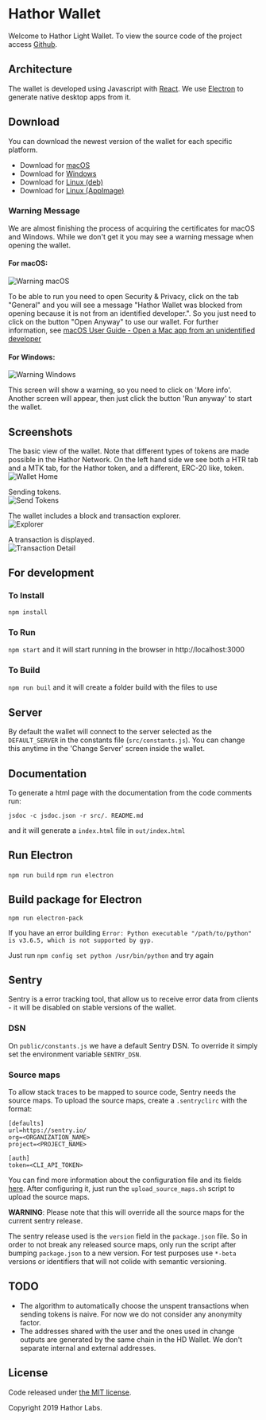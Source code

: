 # Hathor Wallet

Welcome to Hathor Light Wallet. To view the source code of the project access [Github](https://github.com/HathorNetwork/hathor-wallet).

## Architecture

The wallet is developed using Javascript with [React](https://reactjs.org/). We use [Electron](https://electronjs.org/) to generate native desktop apps from it.

## Download

You can download the newest version of the wallet for each specific platform.

- Download for [macOS](https://github.com/HathorNetwork/hathor-wallet/releases/download/v0.6.5-beta/Hathor.Wallet-0.6.5-beta.dmg)
- Download for [Windows](https://github.com/HathorNetwork/hathor-wallet/releases/download/v0.6.5-beta/Hathor.Wallet.Setup.0.6.5-beta.exe)
- Download for [Linux (deb)](https://github.com/HathorNetwork/hathor-wallet/releases/download/v0.6.5-beta/hathor-wallet_0.6.5-beta_amd64.deb)
- Download for [Linux (AppImage)](https://github.com/HathorNetwork/hathor-wallet/releases/download/v0.6.5-beta/Hathor.Wallet.0.6.5-beta.AppImage)

### Warning Message

We are almost finishing the process of acquiring the certificates for macOS and Windows. While we don't get it you may see a warning message when opening the wallet.

#### For macOS:

![Warning macOS](https://drive.google.com/thumbnail?id=17gxGXmD1Zbd_uSsadnOem_i0tDR-Sdzh&sz=w500-h375)

To be able to run you need to open Security & Privacy, click on the tab "General" and you will see a message "Hathor Wallet was blocked from opening because it is not from an identified developer.". So you just need to click on the button "Open Anyway" to use our wallet. For further information, see [macOS User Guide - Open a Mac app from an unidentified developer](https://support.apple.com/en-gb/guide/mac-help/mh40616/10.14/mac/10.14.3)

#### For Windows:

![Warning Windows](https://drive.google.com/thumbnail?id=1B5kLAXUMj4wmrRfmVtiQyoNe6Q7r8s_h&sz=w500-h375)

This screen will show a warning, so you need to click on 'More info'. Another screen will appear, then just click the button 'Run anyway' to start the wallet.

## Screenshots

The basic view of the wallet.  Note that different types of tokens are made possible in the Hathor Network.  On the left hand side we see both a HTR tab and a MTK tab, for the Hathor token, and a different, ERC-20 like, token.   
![Wallet Home](https://drive.google.com/thumbnail?id=15ocrSVhZ2h1KmvysqSigfS6Vxs1CPChR&sz=w1920-h1080)

Sending tokens.  
![Send Tokens](https://drive.google.com/thumbnail?id=1Nw2eNBvdjftJaMY_X6dp3hssHzif1b2o&sz=w1920-h1080)

The wallet includes a block and transaction explorer.  
![Explorer](https://drive.google.com/thumbnail?id=1YcqUC80FU_xpaymEobxGWKTrYjIALfHJ&sz=w1920-h1080)

A transaction is displayed.  
![Transaction Detail](https://drive.google.com/thumbnail?id=13CMtOMuhdlxJZLHdJ7LxhruI_8PZSdcO&sz=w1920-h1080)

## For development

### To Install

`npm install`

### To Run

`npm start` and it will start running in the browser in http://localhost:3000

### To Build

`npm run buil` and it will create a folder build with the files to use

## Server

By default the wallet will connect to the server selected as the `DEFAULT_SERVER` in the constants file (`src/constants.js`).
You can change this anytime in the 'Change Server' screen inside the wallet.

## Documentation

To generate a html page with the documentation from the code comments run:

`jsdoc -c jsdoc.json -r src/. README.md`

and it will generate a `index.html` file in `out/index.html`

## Run Electron

`npm run build`
`npm run electron`

## Build package for Electron

`npm run electron-pack`

If you have an error building `Error: Python executable "/path/to/python" is v3.6.5, which is not supported by gyp.`

Just run `npm config set python /usr/bin/python` and try again

## Sentry

Sentry is a error tracking tool, that allow us to receive error data from clients - it will be disabled on stable versions of the wallet.

### DSN
On `public/constants.js` we have a default Sentry DSN.
To override it simply set the environment variable `SENTRY_DSN`.

### Source maps
To allow stack traces to be mapped to source code, Sentry needs the source maps.
To upload the source maps, create a `.sentryclirc` with the format:

```
[defaults]
url=https://sentry.io/
org=<ORGANIZATION_NAME>
project=<PROJECT_NAME>

[auth]
token=<CLI_API_TOKEN>
```

You can find more information about the configuration file and its fields [here](https://docs.sentry.io/cli/configuration/).
After configuring it, just run the `upload_source_maps.sh` script to upload the source maps.

**WARNING**: Please note that this will override all the source maps for the current sentry release.

The sentry release used is the `version` field in the `package.json` file.
So in order to not break any released source maps, only run the script after bumping `package.json` to a new version.
For test purposes use `*-beta` versions or identifiers that will not colide with semantic versioning.

## TODO

- The algorithm to automatically choose the unspent transactions when sending tokens is naive. For now we do not consider any anonymity factor.
- The addresses shared with the user and the ones used in change outputs are generated by the same chain in the HD Wallet. We don't separate internal and external addresses.

## License

Code released under [the MIT license](https://github.com/HathorNetwork/hathor-wallet/blob/dev/LICENSE).

Copyright 2019 Hathor Labs.

